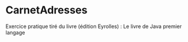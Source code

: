 # CarnetAdresses

Exercice pratique tiré du livre (édition Eyrolles) : Le livre de Java premier langage
